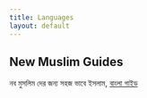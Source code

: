 ```yaml
---
title: Languages
layout: default
---
```

## New Muslim Guides

নব মুসলিম দের জন্য সহজ ভাবে ইসলাম, [বাংলা গাইড](/bangla/index.md)






